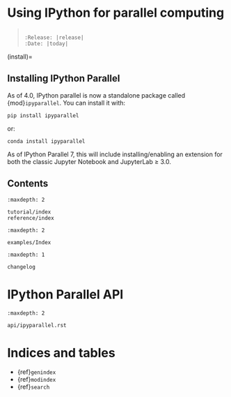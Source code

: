 # Using IPython for parallel computing

> ```{eval-rst}
>
> :Release: |release|
> :Date: |today|
> ```

(install)=

## Installing IPython Parallel

As of 4.0, IPython parallel is now a standalone package called {mod}`ipyparallel`.
You can install it with:

```
pip install ipyparallel
```

or:

```
conda install ipyparallel
```

As of IPython Parallel 7,
this will include installing/enabling an extension for both the classic Jupyter Notebook
and JupyterLab ≥ 3.0.

## Contents

```{toctree}
:maxdepth: 2

tutorial/index
reference/index
```

```{toctree}
:maxdepth: 2

examples/Index
```

```{toctree}
:maxdepth: 1

changelog
```

# IPython Parallel API

```{toctree}
:maxdepth: 2

api/ipyparallel.rst
```

# Indices and tables

- {ref}`genindex`
- {ref}`modindex`
- {ref}`search`
